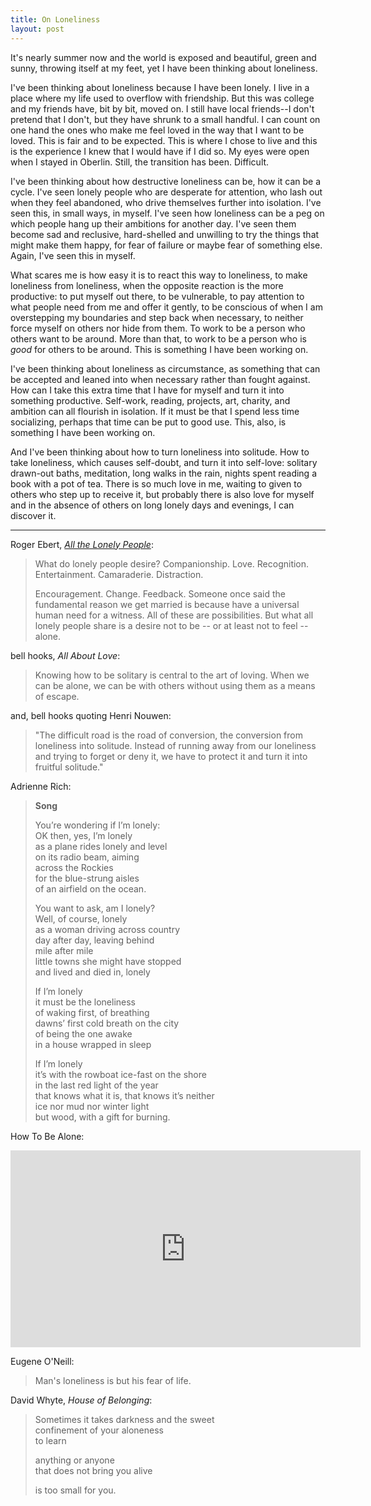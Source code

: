 ```yaml
---
title: On Loneliness
layout: post
---
```


It's nearly summer now and the world is exposed and beautiful, green and sunny, throwing itself at my feet, yet I have been thinking about loneliness.

I've been thinking about loneliness because I have been lonely. I live in a place where my life used to overflow with friendship. But this was college and my friends have, bit by bit, moved on. I still have local friends--I don't pretend that I don't, but they have shrunk to a small handful. I can count on one hand the ones who make me feel loved in the way that I want to be loved. This is fair and to be expected. This is where I chose to live and this is the experience I knew that I would have if I did so. My eyes were open when I stayed in Oberlin. Still, the transition has been. Difficult.

I've been thinking about how destructive loneliness can be, how it can be a cycle. I've seen lonely people who are desperate for attention, who lash out when they feel abandoned, who drive themselves further into isolation. I've seen this, in small ways, in myself. I've seen how loneliness can be a peg on which people hang up their ambitions for another day. I've seen them become sad and reclusive, hard-shelled and unwilling to try the things that might make them happy, for fear of failure or maybe fear of something else. Again, I've seen this in myself.

What scares me is how easy it is to react this way to loneliness, to make loneliness from loneliness, when the opposite reaction is the more productive: to put myself out there, to be vulnerable, to pay attention to what people need from me and offer it gently, to be conscious of when I am overstepping my boundaries and step back when necessary, to neither force myself on others nor hide from them. To work to be a person who others want to be around. More than that, to work to be a person who is *good* for others to be around. This is something I have been working on.

I've been thinking about loneliness as circumstance, as something that can be accepted and leaned into when necessary rather than fought against. How can I take this extra time that I have for myself and turn it into something productive. Self-work, reading, projects, art, charity, and ambition can all flourish in isolation. If it must be that I spend less time socializing, perhaps that time can be put to good use. This, also, is something I have been working on.

And I've been thinking about how to turn loneliness into solitude. How to take loneliness, which causes self-doubt, and turn it into self-love: solitary drawn-out baths, meditation, long walks in the rain, nights spent reading a book with a pot of tea. There is so much love in me, waiting to given to others who step up to receive it, but probably there is also love for myself and in the absence of others on long lonely days and evenings, I can discover it.

***

Roger Ebert, [*All the Lonely People*](http://blogs.suntimes.com/ebert/2010/11/all_the_lonely_people.html):

> What do lonely people desire? Companionship. Love. Recognition. Entertainment. Camaraderie. Distraction.
> 
> Encouragement. Change. Feedback. Someone once said the fundamental reason we get married is because have a universal human need for a witness. All of these are possibilities. But what all lonely people share is a desire not to be -- or at least not to feel -- alone.



bell hooks, *All About Love*:

> Knowing how to be solitary is central to the art of loving. When we can be alone, we can be with others without using them as a means of escape.

and, bell hooks quoting Henri Nouwen:

> "The difficult road is the road of conversion, the conversion from loneliness into solitude. Instead of running away from our loneliness and trying to forget or deny it, we have to protect it and turn it into fruitful solitude."

Adrienne Rich:

> **Song**
> 
> You’re wondering if I’m lonely:  
> OK then, yes, I’m lonely  
> as a plane rides lonely and level  
> on its radio beam, aiming  
> across the Rockies  
> for the blue-strung aisles  
> of an airfield on the ocean.  
>   
> You want to ask, am I lonely?  
> Well, of course, lonely  
> as a woman driving across country  
> day after day, leaving behind  
> mile after mile  
> little towns she might have stopped  
> and lived and died in, lonely  
>   
> If I’m lonely  
> it must be the loneliness  
> of waking first, of breathing  
> dawns’ first cold breath on the city  
> of being the one awake  
> in a house wrapped in sleep  
>   
> If I’m lonely  
> it’s with the rowboat ice-fast on the shore  
> in the last red light of the year  
> that knows what it is, that knows it’s neither  
> ice nor mud nor winter light  
> but wood, with a gift for burning.  

How To Be Alone:

<iframe width="560" height="315" src="http://www.youtube.com/embed/k7X7sZzSXYs?rel=0" frameborder="0" allowfullscreen></iframe>

Eugene O'Neill:

> Man's loneliness is but his fear of life.

David Whyte, *House of Belonging*:

> Sometimes it takes darkness and the sweet  
> confinement of your aloneness  
> to learn  
>
> anything or anyone  
> that does not bring you alive  
>
> is too small for you. 